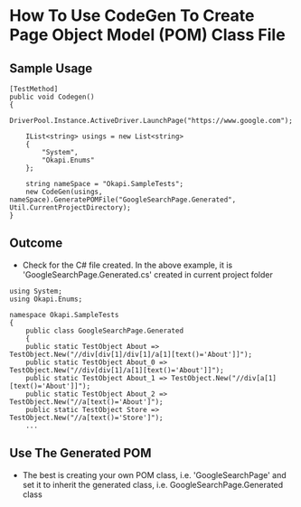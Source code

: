 # How To Use CodeGen To Create Page Object Model (POM) Class File

## Sample Usage
````
[TestMethod]
public void Codegen()
{
    DriverPool.Instance.ActiveDriver.LaunchPage("https://www.google.com");
            
    IList<string> usings = new List<string>
    {
        "System",
        "Okapi.Enums"
    };

    string nameSpace = "Okapi.SampleTests";
    new CodeGen(usings, nameSpace).GeneratePOMFile("GoogleSearchPage.Generated", Util.CurrentProjectDirectory);            
}
````

## Outcome
* Check for the C# file created. In the above example, it is 'GoogleSearchPage.Generated.cs' created in current project folder

```
using System;
using Okapi.Enums;

namespace Okapi.SampleTests
{
    public class GoogleSearchPage.Generated
    {		
	public static TestObject About => TestObject.New("//div[div[1]/div[1]/a[1][text()='About']]");
	public static TestObject About_0 => TestObject.New("//div[div[1]/a[1][text()='About']]");
	public static TestObject About_1 => TestObject.New("//div[a[1][text()='About']]");
	public static TestObject About_2 => TestObject.New("//a[text()='About']");
	public static TestObject Store => TestObject.New("//a[text()='Store']");
	...
```

## Use The Generated POM
* The best is creating your own POM class, i.e. 'GoogleSearchPage' and set it to inherit the generated class, i.e. GoogleSearchPage.Generated class
